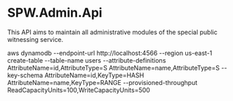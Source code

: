 # SPW.Admin.Api
This API aims to maintain all administrative modules of the special public witnessing service.


aws dynamodb --endpoint-url http://localhost:4566 --region us-east-1 create-table --table-name users --attribute-definitions AttributeName=id,AttributeType=S AttributeName=name,AttributeType=S --key-schema AttributeName=id,KeyType=HASH AttributeName=name,KeyType=RANGE --provisioned-throughput ReadCapacityUnits=100,WriteCapacityUnits=500
